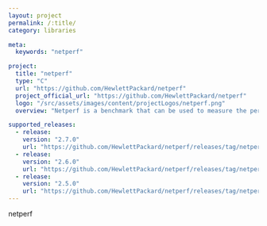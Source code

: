 ```yaml
---
layout: project
permalink: /:title/
category: libraries

meta:
  keywords: "netperf"

project:
  title: "netperf"
  type: "C"
  url: "https://github.com/HewlettPackard/netperf"
  project_official_url: "https://github.com/HewlettPackard/netperf"
  logo: "/src/assets/images/content/projectLogos/netperf.png"
  overview: "Netperf is a benchmark that can be used to measure the performance of many different types of networking. It provides tests for both unidirectional throughput, and end-to-end latency."

supported_releases:
  - release:
    version: "2.7.0"
    url: "https://github.com/HewlettPackard/netperf/releases/tag/netperf-2.7.0"
  - release:
    version: "2.6.0"
    url: "https://github.com/HewlettPackard/netperf/releases/tag/netperf-2.6.0"
  - release:
    version: "2.5.0"
    url: "https://github.com/HewlettPackard/netperf/releases/tag/netperf-2.5.0"
---
```


<p>netperf</p>
